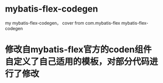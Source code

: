 # mybatis-flex-codegen
my mybatis-flex-codegen， cover from  com.mybatis-flex mybatis-flex-codegen
# 修改自mybatis-flex官方的coden组件 自定义了自己适用的模板，对部分代码进行了修改
